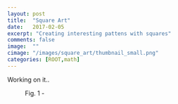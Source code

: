```yaml
---
layout: post
title:  "Square Art"
date:   2017-02-05
excerpt: "Creating interesting pattens with squares"
comments: false
image:  ""
cimage: "/images/square_art/thumbnail_small.png"
categories: [ROOT,math]
---
```


Working on it..

<figure>
<img src="{{ "/images/square_art/thumbnail_small.png" | absolute_url }}" alt="" />
<figcaption>
Fig. 1 - 
</figcaption>
</figure>
